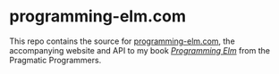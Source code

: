 # programming-elm.com

This repo contains the source for [programming-elm.com](https://programming-elm.com), the accompanying website and API to my book [_Programming Elm_](https://pragprog.com/book/jfelm/programming-elm) from the Pragmatic Programmers.
